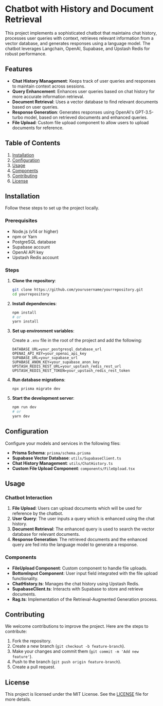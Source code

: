 # Chatbot with History and Document Retrieval

This project implements a sophisticated chatbot that maintains chat history, processes user queries with context, retrieves relevant information from a vector database, and generates responses using a language model. The chatbot leverages Langchain, OpenAI, Supabase, and Upstash Redis for robust performance.

## Features

- **Chat History Management**: Keeps track of user queries and responses to maintain context across sessions.
- **Query Enhancement**: Enhances user queries based on chat history for more accurate information retrieval.
- **Document Retrieval**: Uses a vector database to find relevant documents based on user queries.
- **Response Generation**: Generates responses using OpenAI's GPT-3.5-turbo model, based on retrieved documents and enhanced queries.
- **File Upload**: Custom file upload component to allow users to upload documents for reference.

## Table of Contents

1. [Installation](#installation)
2. [Configuration](#configuration)
3. [Usage](#usage)
4. [Components](#components)
5. [Contributing](#contributing)
6. [License](#license)

## Installation

Follow these steps to set up the project locally.

### Prerequisites

- Node.js (v14 or higher)
- npm or Yarn
- PostgreSQL database
- Supabase account
- OpenAI API key
- Upstash Redis account

### Steps

1. **Clone the repository**:

    ```bash
    git clone https://github.com/yourusername/yourrepository.git
    cd yourrepository
    ```

2. **Install dependencies**:

    ```bash
    npm install
    # or
    yarn install
    ```

3. **Set up environment variables**:

    Create a `.env` file in the root of the project and add the following:

    ```env
    DATABASE_URL=your_postgresql_database_url
    OPENAI_API_KEY=your_openai_api_key
    SUPABASE_URL=your_supabase_url
    SUPABASE_ANON_KEY=your_supabase_anon_key
    UPSTASH_REDIS_REST_URL=your_upstash_redis_rest_url
    UPSTASH_REDIS_REST_TOKEN=your_upstash_redis_rest_token
    ```

4. **Run database migrations**:

    ```bash
    npx prisma migrate dev
    ```

5. **Start the development server**:

    ```bash
    npm run dev
    # or
    yarn dev
    ```

## Configuration

Configure your models and services in the following files:

- **Prisma Schema**: `prisma/schema.prisma`
- **Supabase Vector Database**: `utils/SupabaseClient.ts`
- **Chat History Management**: `utils/ChatHistory.ts`
- **Custom File Upload Component**: `components/FileUpload.tsx`

## Usage

### Chatbot Interaction

1. **File Upload**: Users can upload documents which will be used for reference by the chatbot.
2. **User Query**: The user inputs a query which is enhanced using the chat history.
3. **Document Retrieval**: The enhanced query is used to search the vector database for relevant documents.
4. **Response Generation**: The retrieved documents and the enhanced query are fed into the language model to generate a response.

### Components

- **FileUpload Component**: Custom component to handle file uploads.
- **BottomInput Component**: User input field integrated with the file upload functionality.
- **ChatHistory.ts**: Manages the chat history using Upstash Redis.
- **SupabaseClient.ts**: Interacts with Supabase to store and retrieve documents.
- **Rag.ts**: Implementation of the Retrieval-Augmented Generation process.

## Contributing

We welcome contributions to improve the project. Here are the steps to contribute:

1. Fork the repository.
2. Create a new branch (`git checkout -b feature-branch`).
3. Make your changes and commit them (`git commit -m 'Add new feature'`).
4. Push to the branch (`git push origin feature-branch`).
5. Create a pull request.

## License

This project is licensed under the MIT License. See the [LICENSE](LICENSE) file for more details.
